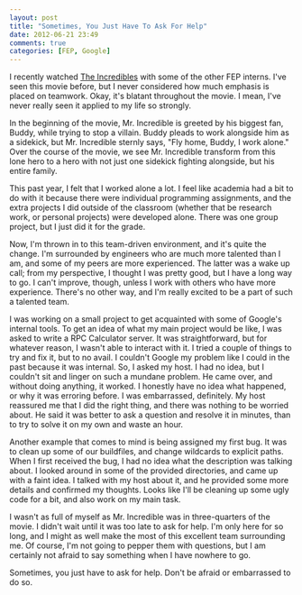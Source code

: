 ```yaml
---
layout: post
title: "Sometimes, You Just Have To Ask For Help"
date: 2012-06-21 23:49
comments: true
categories: [FEP, Google]
---
```

I recently watched [The Incredibles](http://www.imdb.com/title/tt0317705/) with some of the other FEP interns. I've seen this movie before, but I never considered how much emphasis is placed on teamwork. Okay, it's blatant throughout the movie. I mean, I've never really seen it applied to my life so strongly.

 In the beginning of the movie, Mr. Incredible is greeted by his biggest fan, Buddy, while trying to stop a villain. Buddy pleads to work alongside him as a sidekick, but Mr. Incredible sternly says, "Fly home, Buddy, I work alone." Over the course of the movie, we see Mr. Incredible transform from this lone hero to a hero with not just one sidekick fighting alongside, but his entire family. 

 This past year, I felt that I worked alone a lot. I feel like academia had a bit to do with it because there were individual programming assignments, and the extra projects I did outside of the classroom (whether that be research work, or personal projects) were developed alone. There was one group project, but I just did it for the grade.

 Now, I'm thrown in to this team-driven environment, and it's quite the change. I'm surrounded by engineers who are much more talented than I am, and some of my peers are more experienced. The latter was a wake up call; from my perspective, I thought I was pretty good, but I have a long way to go. I can't improve, though, unless I work with others who have more experience. There's no other way, and I'm really excited to be a part of such a talented team. 

 I was working on a small project to get acquainted with some of Google's internal tools. To get an idea of what my main project would be like, I was asked to write a RPC Calculator server. It was straightforward, but for whatever reason, I wasn't able to interact with it. I tried a couple of things to try and fix it, but to no avail. I couldn't Google my problem like I could in the past because it was internal. So, I asked my host. I had no idea, but I couldn't sit and linger on such a mundane problem. He came over, and without doing anything, it worked. I honestly have no idea what happened, or why it was erroring before. I was embarrassed, definitely. My host reassured me that I did the right thing, and there was nothing to be worried about. He said it was better to ask a question and resolve it in minutes, than to try to solve it on my own and waste an hour. 

 Another example that comes to mind is being assigned my first bug. It was to clean up some of our buildfiles, and change wildcards to explicit paths. When I first received the bug, I had no idea what the description was talking about. I looked around in some of the provided directories, and came up with a faint idea. I talked with my host about it, and he provided some more details and confirmed my thoughts. Looks like I'll be cleaning up some ugly code for a bit, and also work on my main task.

 I wasn't as full of myself as Mr. Incredible was in three-quarters of the movie. I didn't wait until it was too late to ask for help. I'm only here for so long, and I might as well make the most of this excellent team surrounding me. Of course, I'm not going to pepper them with questions, but I am certainly not afraid to say something when I have nowhere to go. 

Sometimes, you just have to ask for help. Don't be afraid or embarrassed to do so.
